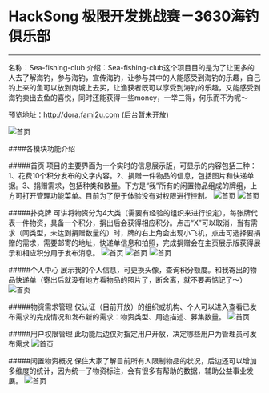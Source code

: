 # HackSong 极限开发挑战赛－3630海钓俱乐部
------------------
名称：Sea-fishing-club
介绍：Sea-fishing-club这个项目目的是为了让更多的人去了解海钓，参与海钓，宣传海钓，让参与其中的人能感受到海钓的乐趣，自己钓上来的鱼可以放到商城上去买，让渔获者既可以享受到海钓的乐趣，又能感受到海钓卖出去鱼的喜悦，同时还能获得一些money，一举三得，何乐而不为呢～

预览地址：http://dora.fami2u.com (后台暂未开放)

![首页](http://image.fami2u.com/dora/QQ20160726-1.png@_w200.jpg)


####各模块功能介绍


#####首页
项目的主要界面为一个实时的信息展示版，可显示的内容包括三种：1、花费10个积分发布的文字内容。2、捐赠一件物品的信息，包括图片和快递单据。3、捐赠需求，包括种类和数量。下方是“我”所有的闲置物品组成的牌组，上方可打开管理功能菜单。目前为了便于体验没有对权限进行控制。
![首页](http://image.fami2u.com/dora/6.png@_w200.jpg)
![首页](http://image.fami2u.com/dora/2.png@_w200.jpg)

#####扑克牌
可讲将物资分为4大类（需要有经验的组织来进行设定），每张牌代表一件物资，具备一个积分，捐出后会获得相应积分。点击“X”可以取消，当有需求（同类型，未达到捐赠数量的）时，牌的右上角会出现小飞机，点击可选择要捐赠的需求，需要邮寄的地址，快递单信息和拍照，完成捐赠会在主页展示版获得展示和相应积分用于发布消息。
![首页](http://image.fami2u.com/dora/7.png@_w200.jpg)
![首页](http://image.fami2u.com/dora/8.png@_w200.jpg)
![首页](http://image.fami2u.com/dora/9.png@_w200.jpg)

#####个人中心
展示我的个人信息，可更换头像，查询积分额度。和我寄出的物品快递单（寄出后就没有地方看物品的照片了，断舍离，就不要再惦记了～）
![首页](http://image.fami2u.com/dora/5.png@_w200.jpg)

#####物资需求管理
仅认证（目前开放）的组织或机构、个人可以进入查看已发布需求的完成情况和发布新的需求：物资类型、用途描述、募集数量。
![首页](http://image.fami2u.com/dora/11.png@_w200.jpg)

#####用户权限管理
此功能后边仅对指定用户开放，决定哪些用户为管理员可发布需求
![首页](http://image.fami2u.com/dora/13.png@_w200.jpg)

#####闲置物资概况
保住大家了解目前所有人限制物品的状况，后边还可以增加多维度的统计，因为统一了物资标注，会有很多有帮助的数据，辅助公益事业发展。
![首页](http://image.fami2u.com/dora/14.png@_w200.jpg)
